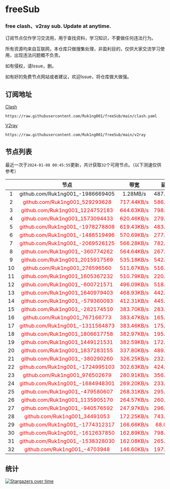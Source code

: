 # freeSub
### free clash、v2ray sub. Update at anytime.

订阅节点仅作学习交流用，用于查找资料，学习知识，不要做任何违法行为。

所有资源均来自互联网，本仓库只做搜集处理，非盈利目的，仅供大家交流学习使用，出现违法问题概不负责。

如有侵权，请Issue，删。

如有好的免费节点网站或者建议，欢迎Issue，将仓库做大做强。

## 订阅地址
[Clash](https://raw.githubusercontent.com/Ruk1ng001/freeSub/main/clash.yaml)
```
https://raw.githubusercontent.com/Ruk1ng001/freeSub/main/clash.yaml
```
[V2ray](https://raw.githubusercontent.com/Ruk1ng001/freeSub/main/v2ray)
```
https://raw.githubusercontent.com/Ruk1ng001/freeSub/main/v2ray
```

## 节点列表

最近一次于`2024-01-08 00:45:55`更新，共计获取`32`个可用节点。（以下测速仅供参考）

|  | 节点 | 带宽 | 延迟 |
|:-:|:--:|:--:|:--:|
 | 1 | github.com/Ruk1ng001_-1986669405 | 1.28MB/s | 487.00ms |
 | 2 | <font color=red>github.com/Ruk1ng001_529293628</font> | <font color=red>717.44KB/s</font> | <font color=red>586.00ms</font> |
 | 3 | <font color=red>github.com/Ruk1ng001_1224752183</font> | <font color=red>644.63KB/s</font> | <font color=red>798.00ms</font> |
 | 4 | <font color=red>github.com/Ruk1ng001_1573094433</font> | <font color=red>620.46KB/s</font> | <font color=red>279.00ms</font> |
 | 5 | <font color=red>github.com/Ruk1ng001_-1978278808</font> | <font color=red>619.43KB/s</font> | <font color=red>483.00ms</font> |
 | 6 | <font color=red>github.com/Ruk1ng001_-1488519496</font> | <font color=red>570.69KB/s</font> | <font color=red>277.00ms</font> |
 | 7 | <font color=red>github.com/Ruk1ng001_-2069526125</font> | <font color=red>566.28KB/s</font> | <font color=red>782.00ms</font> |
 | 8 | <font color=red>github.com/Ruk1ng001_-360774262</font> | <font color=red>564.64KB/s</font> | <font color=red>267.00ms</font> |
 | 9 | <font color=red>github.com/Ruk1ng001_2015917569</font> | <font color=red>535.18KB/s</font> | <font color=red>542.00ms</font> |
 | 10 | <font color=red>github.com/Ruk1ng001_276596560</font> | <font color=red>511.67KB/s</font> | <font color=red>516.00ms</font> |
 | 11 | <font color=red>github.com/Ruk1ng001_1605367232</font> | <font color=red>510.79KB/s</font> | <font color=red>220.00ms</font> |
 | 12 | <font color=red>github.com/Ruk1ng001_-600721571</font> | <font color=red>496.09KB/s</font> | <font color=red>518.00ms</font> |
 | 13 | <font color=red>github.com/Ruk1ng001_1640979403</font> | <font color=red>468.93KB/s</font> | <font color=red>442.00ms</font> |
 | 14 | <font color=red>github.com/Ruk1ng001_-579360093</font> | <font color=red>412.31KB/s</font> | <font color=red>445.00ms</font> |
 | 15 | <font color=red>github.com/Ruk1ng001_-282174510</font> | <font color=red>383.70KB/s</font> | <font color=red>283.00ms</font> |
 | 16 | <font color=red>github.com/Ruk1ng001_767166773</font> | <font color=red>383.47KB/s</font> | <font color=red>165.00ms</font> |
 | 17 | <font color=red>github.com/Ruk1ng001_-1311564873</font> | <font color=red>383.46KB/s</font> | <font color=red>175.00ms</font> |
 | 18 | <font color=red>github.com/Ruk1ng001_1806617758</font> | <font color=red>382.97KB/s</font> | <font color=red>195.00ms</font> |
 | 19 | <font color=red>github.com/Ruk1ng001_1449121531</font> | <font color=red>382.59KB/s</font> | <font color=red>172.00ms</font> |
 | 20 | <font color=red>github.com/Ruk1ng001_1837283155</font> | <font color=red>337.80KB/s</font> | <font color=red>489.00ms</font> |
 | 21 | <font color=red>github.com/Ruk1ng001_-380290260</font> | <font color=red>326.25KB/s</font> | <font color=red>232.00ms</font> |
 | 22 | <font color=red>github.com/Ruk1ng001_-1724995103</font> | <font color=red>302.63KB/s</font> | <font color=red>424.00ms</font> |
 | 23 | <font color=red>github.com/Ruk1ng001_976502679</font> | <font color=red>280.91KB/s</font> | <font color=red>356.00ms</font> |
 | 24 | <font color=red>github.com/Ruk1ng001_-1684948301</font> | <font color=red>269.20KB/s</font> | <font color=red>233.00ms</font> |
 | 25 | <font color=red>github.com/Ruk1ng001_-479580607</font> | <font color=red>268.31KB/s</font> | <font color=red>295.00ms</font> |
 | 26 | <font color=red>github.com/Ruk1ng001_1135905170</font> | <font color=red>264.57KB/s</font> | <font color=red>260.00ms</font> |
 | 27 | <font color=red>github.com/Ruk1ng001_-940576592</font> | <font color=red>247.97KB/s</font> | <font color=red>296.00ms</font> |
 | 28 | <font color=red>github.com/Ruk1ng001_34491053</font> | <font color=red>172.25KB/s</font> | <font color=red>743.00ms</font> |
 | 29 | <font color=red>github.com/Ruk1ng001_-1774312317</font> | <font color=red>166.66KB/s</font> | <font color=red>68.00ms</font> |
 | 30 | <font color=red>github.com/Ruk1ng001_-1612637850</font> | <font color=red>162.89KB/s</font> | <font color=red>798.00ms</font> |
 | 31 | <font color=red>github.com/Ruk1ng001_-1538328030</font> | <font color=red>162.08KB/s</font> | <font color=red>265.00ms</font> |
 | 32 | <font color=red>github.com/Ruk1ng001_-4703948</font> | <font color=red>146.60KB/s</font> | <font color=red>197.00ms</font> |


## 统计

[![Stargazers over time](https://starchart.cc/Ruk1ng001/freeSub.svg)](https://starchart.cc/Ruk1ng001/freeSub)